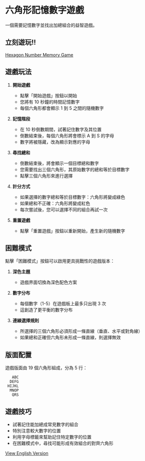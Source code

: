 # 六角形記憶數字遊戲

一個需要記憶數字並找出加總組合的益智遊戲。

## 立刻遊玩!!
[Hexagon Number Memory Game](https://billy6boss.github.io/hexagon-number-memory-game/)

## 遊戲玩法

1. **開始遊戲**
   - 點擊「開始遊戲」按鈕以開始
   - 您將有 10 秒鐘的時間記憶數字
   - 每個六角形都會顯示 1 到 5 之間的隨機數字

2. **記憶階段**
   - 在 10 秒倒數期間，試著記住數字及其位置
   - 倒數結束後，每個六角形將會標示 A 到 S 的字母
   - 數字將被隱藏，改為顯示對應的字母

3. **尋找總和**
   - 倒數結束後，將會顯示一個目標總和數字
   - 您需要找出三個六角形，其原始數字的總和等於目標數字
   - 點擊三個六角形來進行選擇

4. **計分方式**
   - 如果選擇的數字總和等於目標數字：六角形將變成綠色
   - 如果總和不正確：六角形將變成紅色
   - 每次嘗試後，您可以選擇不同的組合再試一次

5. **重置遊戲**
   - 點擊「重置遊戲」按鈕以重新開始，產生新的隨機數字

## 困難模式

點擊「困難模式」按鈕可以啟用更具挑戰性的遊戲版本：

1. **深色主題**
   - 遊戲界面切換為深色配色方案

2. **數字分布**
   - 每個數字（1-5）在遊戲板上最多只出現 3 次
   - 這創造了更平衡的數字分布

3. **連線選擇規則**
   - 所選擇的三個六角形必須形成一條直線（垂直、水平或對角線）
   - 如果總和正確但六角形未形成一條直線，則選擇無效

## 版面配置

遊戲版面由 19 個六角形組成，分為 5 行：
```
   ABC
  DEFG
 HIJKL
  MNOP
   QRS
```

## 遊戲技巧

- 試著記住能加總成常見數字的組合
- 特別注意較大數字的位置
- 利用字母標籤來幫助記住特定數字的位置
- 在困難模式中，尋找可能形成有效組合的對齊六角形

[View English Version](README.md)
